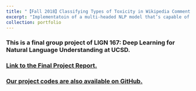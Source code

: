 ```yaml
---
title: "【Fall 2018】Classifying Types of Toxicity in Wikipedia Comments with Natural Language Processing"
excerpt: "Implementatoin of a multi-headed NLP model that’s capable of detecting different types of of toxicity like threats, obscenity, insults, and identity-based hate better than Perspective’s current models.  <br/><img src='/images/11_toxicity.png'>"
collection: portfolio
---
```


### This is a final group project of LIGN 167: Deep Learning for Natural Language Understanding at UCSD. 

### [Link to the Final Project Report.](https://github.com/chkao831/FA18_NLP-Classifying-Toxicity-in-Wikipedia-Comments_UCSDLIGN167/blob/master/Project%20Paper.pdf)
### [Our project codes are also available on GitHub.](https://github.com/chkao831/FA18_NLP-Classifying-Toxicity-in-Wikipedia-Comments_UCSDLIGN167)

